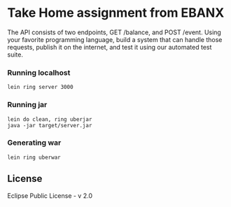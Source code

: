 # Take Home assignment from EBANX

The API consists of two endpoints, GET /balance, and POST /event. Using your favorite programming language, build a system that can handle those requests, publish it on the internet, and test it using our automated test suite.
### Running localhost
`lein ring server 3000`

### Running jar
```
lein do clean, ring uberjar
java -jar target/server.jar
```
### Generating war
`lein ring uberwar`

## License
Eclipse Public License - v 2.0